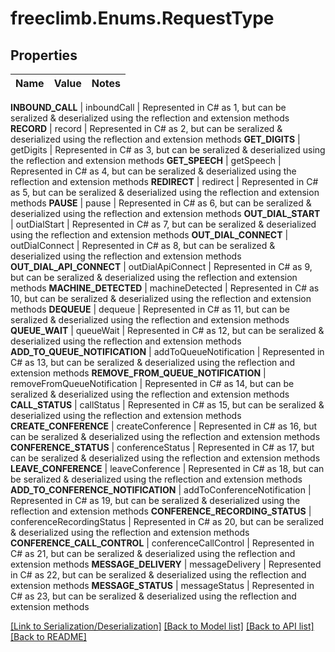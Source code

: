 # freeclimb.Enums.RequestType


## Properties

Name | Value | Notes
------------ | ------------- | -------------

**INBOUND_CALL** | inboundCall | Represented in C# as 1, but can be seralized & deserialized using the reflection and extension methods
**RECORD** | record | Represented in C# as 2, but can be seralized & deserialized using the reflection and extension methods
**GET_DIGITS** | getDigits | Represented in C# as 3, but can be seralized & deserialized using the reflection and extension methods
**GET_SPEECH** | getSpeech | Represented in C# as 4, but can be seralized & deserialized using the reflection and extension methods
**REDIRECT** | redirect | Represented in C# as 5, but can be seralized & deserialized using the reflection and extension methods
**PAUSE** | pause | Represented in C# as 6, but can be seralized & deserialized using the reflection and extension methods
**OUT_DIAL_START** | outDialStart | Represented in C# as 7, but can be seralized & deserialized using the reflection and extension methods
**OUT_DIAL_CONNECT** | outDialConnect | Represented in C# as 8, but can be seralized & deserialized using the reflection and extension methods
**OUT_DIAL_API_CONNECT** | outDialApiConnect | Represented in C# as 9, but can be seralized & deserialized using the reflection and extension methods
**MACHINE_DETECTED** | machineDetected | Represented in C# as 10, but can be seralized & deserialized using the reflection and extension methods
**DEQUEUE** | dequeue | Represented in C# as 11, but can be seralized & deserialized using the reflection and extension methods
**QUEUE_WAIT** | queueWait | Represented in C# as 12, but can be seralized & deserialized using the reflection and extension methods
**ADD_TO_QUEUE_NOTIFICATION** | addToQueueNotification | Represented in C# as 13, but can be seralized & deserialized using the reflection and extension methods
**REMOVE_FROM_QUEUE_NOTIFICATION** | removeFromQueueNotification | Represented in C# as 14, but can be seralized & deserialized using the reflection and extension methods
**CALL_STATUS** | callStatus | Represented in C# as 15, but can be seralized & deserialized using the reflection and extension methods
**CREATE_CONFERENCE** | createConference | Represented in C# as 16, but can be seralized & deserialized using the reflection and extension methods
**CONFERENCE_STATUS** | conferenceStatus | Represented in C# as 17, but can be seralized & deserialized using the reflection and extension methods
**LEAVE_CONFERENCE** | leaveConference | Represented in C# as 18, but can be seralized & deserialized using the reflection and extension methods
**ADD_TO_CONFERENCE_NOTIFICATION** | addToConferenceNotification | Represented in C# as 19, but can be seralized & deserialized using the reflection and extension methods
**CONFERENCE_RECORDING_STATUS** | conferenceRecordingStatus | Represented in C# as 20, but can be seralized & deserialized using the reflection and extension methods
**CONFERENCE_CALL_CONTROL** | conferenceCallControl | Represented in C# as 21, but can be seralized & deserialized using the reflection and extension methods
**MESSAGE_DELIVERY** | messageDelivery | Represented in C# as 22, but can be seralized & deserialized using the reflection and extension methods
**MESSAGE_STATUS** | messageStatus | Represented in C# as 23, but can be seralized & deserialized using the reflection and extension methods



[[Link to Serialization/Deserialization]](../README.md#documentation-for-serialization-deserialization) [[Back to Model list]](../README.md#documentation-for-models) [[Back to API list]](../README.md#documentation-for-api-endpoints) [[Back to README]](../README.md)



